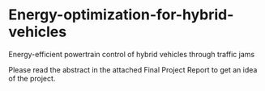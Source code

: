 # Energy-optimization-for-hybrid-vehicles
Energy-efficient powertrain control of hybrid vehicles through traffic jams

Please read the abstract in the attached Final Project Report to get an idea of the project.
